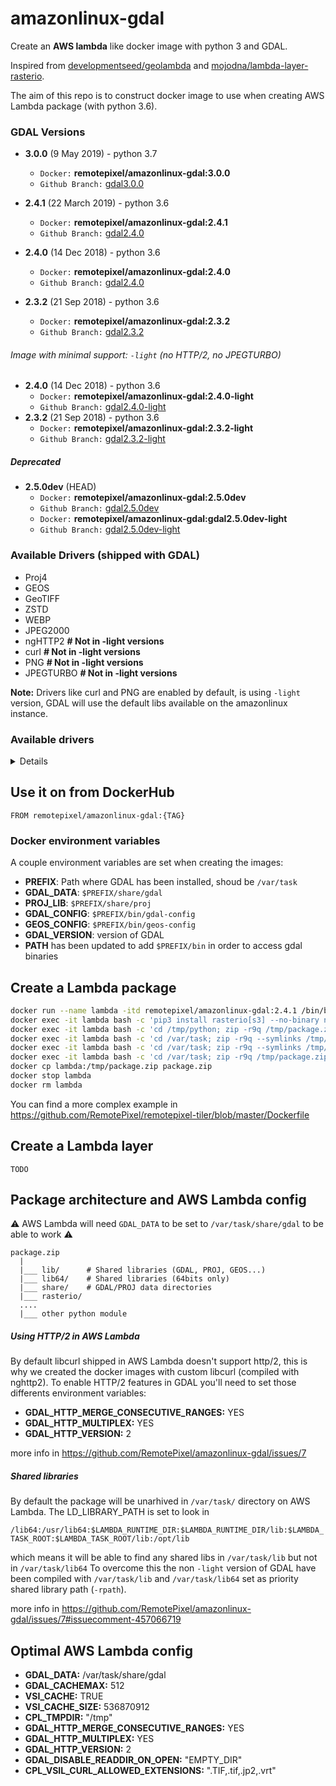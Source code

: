 # amazonlinux-gdal

Create an **AWS lambda** like docker image with python 3 and GDAL.

Inspired from [developmentseed/geolambda](https://github.com/developmentseed/geolambda) and [mojodna/lambda-layer-rasterio](https://github.com/mojodna/lambda-layer-rasterio).

The aim of this repo is to construct docker image to use when creating AWS Lambda package (with python 3.6).

### GDAL Versions

- **3.0.0** (9 May 2019) - python 3.7
  - `Docker:` **remotepixel/amazonlinux-gdal:3.0.0**
  - `Github Branch:` [gdal3.0.0](https://github.com/RemotePixel/amazonlinux-gdal/tree/gdal3.0.0)

- **2.4.1** (22 March 2019) - python 3.6
  - `Docker:` **remotepixel/amazonlinux-gdal:2.4.1**
  - `Github Branch:` [gdal2.4.0](https://github.com/RemotePixel/amazonlinux-gdal/tree/gdal2.4.1)

- **2.4.0** (14 Dec 2018) - python 3.6
  - `Docker:` **remotepixel/amazonlinux-gdal:2.4.0**
  - `Github Branch:` [gdal2.4.0](https://github.com/RemotePixel/amazonlinux-gdal/tree/gdal2.4.0)

- **2.3.2** (21 Sep 2018) - python 3.6
  - `Docker:` **remotepixel/amazonlinux-gdal:2.3.2**
  - `Github Branch:` [gdal2.3.2](https://github.com/RemotePixel/amazonlinux-gdal/tree/gdal2.3.2)


###### Image with minimal support: `-light` (no HTTP/2, no JPEGTURBO)

- **2.4.0** (14 Dec 2018) - python 3.6
  - `Docker:` **remotepixel/amazonlinux-gdal:2.4.0-light**
  - `Github Branch:` [gdal2.4.0-light](https://github.com/RemotePixel/amazonlinux-gdal/tree/gdal2.4.0-light)
- **2.3.2** (21 Sep 2018) - python 3.6
  - `Docker:` **remotepixel/amazonlinux-gdal:2.3.2-light**
  - `Github Branch:` [gdal2.3.2-light](https://github.com/RemotePixel/amazonlinux-gdal/tree/gdal2.3.2-light)

##### Deprecated 

- **2.5.0dev** (HEAD)
  - `Docker:` **remotepixel/amazonlinux-gdal:2.5.0dev**
  - `Github Branch:` [gdal2.5.0dev](https://github.com/RemotePixel/amazonlinux-gdal/tree/gdal2.5.0dev)
  - `Docker:` **remotepixel/amazonlinux-gdal:gdal2.5.0dev-light**
  - `Github Branch:` [gdal2.5.0dev-light](https://github.com/RemotePixel/amazonlinux-gdal/tree/gdal2.5.0dev-light)

### Available Drivers (shipped with GDAL)
- Proj4
- GEOS
- GeoTIFF
- ZSTD
- WEBP
- JPEG2000
- ngHTTP2 **# Not in -light versions**
- curl **# Not in -light versions**
- PNG **# Not in -light versions**
- JPEGTURBO **# Not in -light versions**

**Note:** Drivers like curl and PNG are enabled by default, is using `-light` version, GDAL will use the default libs available on the amazonlinux instance.

### Available drivers

<details>

```
  $ gdalinfo --formats
  Supported Formats:
    VRT -raster- (rw+v): Virtual Raster
    DERIVED -raster- (ro): Derived datasets using VRT pixel functions
    GTiff -raster- (rw+vs): GeoTIFF
    NITF -raster- (rw+vs): National Imagery Transmission Format
    RPFTOC -raster- (rovs): Raster Product Format TOC format
    ECRGTOC -raster- (rovs): ECRG TOC format
    HFA -raster- (rw+v): Erdas Imagine Images (.img)
    SAR_CEOS -raster- (rov): CEOS SAR Image
    CEOS -raster- (rov): CEOS Image
    JAXAPALSAR -raster- (rov): JAXA PALSAR Product Reader (Level 1.1/1.5)
    GFF -raster- (rov): Ground-based SAR Applications Testbed File Format (.gff)
    ELAS -raster- (rw+v): ELAS
    AIG -raster- (rov): Arc/Info Binary Grid
    AAIGrid -raster- (rwv): Arc/Info ASCII Grid
    GRASSASCIIGrid -raster- (rov): GRASS ASCII Grid
    SDTS -raster- (rov): SDTS Raster
    DTED -raster- (rwv): DTED Elevation Raster
    PNG -raster- (rwv): Portable Network Graphics
    JPEG -raster- (rwv): JPEG JFIF
    MEM -raster- (rw+): In Memory Raster
    JDEM -raster- (rov): Japanese DEM (.mem)
    ESAT -raster- (rov): Envisat Image Format
    XPM -raster- (rwv): X11 PixMap Format
    BMP -raster- (rw+v): MS Windows Device Independent Bitmap
    DIMAP -raster- (rov): SPOT DIMAP
    AirSAR -raster- (rov): AirSAR Polarimetric Image
    RS2 -raster- (rovs): RadarSat 2 XML Product
    SAFE -raster- (rov): Sentinel-1 SAR SAFE Product
    ILWIS -raster- (rw+v): ILWIS Raster Map
    SGI -raster- (rw+v): SGI Image File Format 1.0
    SRTMHGT -raster- (rwv): SRTMHGT File Format
    Leveller -raster- (rw+v): Leveller heightfield
    Terragen -raster- (rw+v): Terragen heightfield
    ISIS3 -raster- (rw+v): USGS Astrogeology ISIS cube (Version 3)
    ISIS2 -raster- (rw+v): USGS Astrogeology ISIS cube (Version 2)
    PDS -raster- (rov): NASA Planetary Data System
    PDS4 -raster- (rw+vs): NASA Planetary Data System 4
    VICAR -raster- (rov): MIPL VICAR file
    TIL -raster- (rov): EarthWatch .TIL
    ERS -raster- (rw+v): ERMapper .ers Labelled
    JP2OpenJPEG -raster,vector- (rwv): JPEG-2000 driver based on OpenJPEG library
    L1B -raster- (rovs): NOAA Polar Orbiter Level 1b Data Set
    FIT -raster- (rwv): FIT Image
    RMF -raster- (rw+v): Raster Matrix Format
    WCS -raster- (rovs): OGC Web Coverage Service
    WMS -raster- (rwvs): OGC Web Map Service
    MSGN -raster- (rov): EUMETSAT Archive native (.nat)
    RST -raster- (rw+v): Idrisi Raster A.1
    INGR -raster- (rw+v): Intergraph Raster
    GSAG -raster- (rwv): Golden Software ASCII Grid (.grd)
    GSBG -raster- (rw+v): Golden Software Binary Grid (.grd)
    GS7BG -raster- (rw+v): Golden Software 7 Binary Grid (.grd)
    COSAR -raster- (rov): COSAR Annotated Binary Matrix (TerraSAR-X)
    TSX -raster- (rov): TerraSAR-X Product
    COASP -raster- (ro): DRDC COASP SAR Processor Raster
    R -raster- (rwv): R Object Data Store
    MAP -raster- (rov): OziExplorer .MAP
    KMLSUPEROVERLAY -raster- (rwv): Kml Super Overlay
    WEBP -raster- (rwv): WEBP
    PDF -raster,vector- (w+): Geospatial PDF
    PLMOSAIC -raster- (ro): Planet Labs Mosaics API
    CALS -raster- (rwv): CALS (Type 1)
    WMTS -raster- (rwv): OGC Web Map Tile Service
    SENTINEL2 -raster- (rovs): Sentinel 2
    PNM -raster- (rw+v): Portable Pixmap Format (netpbm)
    DOQ1 -raster- (rov): USGS DOQ (Old Style)
    DOQ2 -raster- (rov): USGS DOQ (New Style)
    PAux -raster- (rw+v): PCI .aux Labelled
    MFF -raster- (rw+v): Vexcel MFF Raster
    MFF2 -raster- (rw+): Vexcel MFF2 (HKV) Raster
    FujiBAS -raster- (rov): Fuji BAS Scanner Image
    GSC -raster- (rov): GSC Geogrid
    FAST -raster- (rov): EOSAT FAST Format
    BT -raster- (rw+v): VTP .bt (Binary Terrain) 1.3 Format
    LAN -raster- (rw+v): Erdas .LAN/.GIS
    CPG -raster- (rov): Convair PolGASP
    IDA -raster- (rw+v): Image Data and Analysis
    NDF -raster- (rov): NLAPS Data Format
    EIR -raster- (rov): Erdas Imagine Raw
    DIPEx -raster- (rov): DIPEx
    LCP -raster- (rwv): FARSITE v.4 Landscape File (.lcp)
    GTX -raster- (rw+v): NOAA Vertical Datum .GTX
    LOSLAS -raster- (rov): NADCON .los/.las Datum Grid Shift
    NTv1 -raster- (rov): NTv1 Datum Grid Shift
    NTv2 -raster- (rw+vs): NTv2 Datum Grid Shift
    CTable2 -raster- (rw+v): CTable2 Datum Grid Shift
    ACE2 -raster- (rov): ACE2
    SNODAS -raster- (rov): Snow Data Assimilation System
    KRO -raster- (rw+v): KOLOR Raw
    ROI_PAC -raster- (rw+v): ROI_PAC raster
    RRASTER -raster- (rw+v): R Raster
    BYN -raster- (rw+v): Natural Resources Canada's Geoid
    ARG -raster- (rwv): Azavea Raster Grid format
    RIK -raster- (rov): Swedish Grid RIK (.rik)
    USGSDEM -raster- (rwv): USGS Optional ASCII DEM (and CDED)
    GXF -raster- (rov): GeoSoft Grid Exchange Format
    NWT_GRD -raster- (rw+v): Northwood Numeric Grid Format .grd/.tab
    NWT_GRC -raster- (rov): Northwood Classified Grid Format .grc/.tab
    ADRG -raster- (rw+vs): ARC Digitized Raster Graphics
    SRP -raster- (rovs): Standard Raster Product (ASRP/USRP)
    BLX -raster- (rwv): Magellan topo (.blx)
    SAGA -raster- (rw+v): SAGA GIS Binary Grid (.sdat, .sg-grd-z)
    XYZ -raster- (rwv): ASCII Gridded XYZ
    HF2 -raster- (rwv): HF2/HFZ heightfield raster
    OZI -raster- (rov): OziExplorer Image File
    CTG -raster- (rov): USGS LULC Composite Theme Grid
    E00GRID -raster- (rov): Arc/Info Export E00 GRID
    ZMap -raster- (rwv): ZMap Plus Grid
    NGSGEOID -raster- (rov): NOAA NGS Geoid Height Grids
    IRIS -raster- (rov): IRIS data (.PPI, .CAPPi etc)
    PRF -raster- (rov): Racurs PHOTOMOD PRF
    RDA -raster- (ro): DigitalGlobe Raster Data Access driver
    EEDAI -raster- (ros): Earth Engine Data API Image
    SIGDEM -raster- (rwv): Scaled Integer Gridded DEM .sigdem
    IGNFHeightASCIIGrid -raster- (rov): IGN France height correction ASCII Grid
    CAD -raster,vector- (rovs): AutoCAD Driver
    PLSCENES -raster,vector- (ro): Planet Labs Scenes API
    NGW -raster,vector- (rw+s): NextGIS Web
    GenBin -raster- (rov): Generic Binary (.hdr Labelled)
    ENVI -raster- (rw+v): ENVI .hdr Labelled
    EHdr -raster- (rw+v): ESRI .hdr Labelled
    ISCE -raster- (rw+v): ISCE raster
    HTTP -raster,vector- (ro): HTTP Fetching Wrapper
```

</details>


## Use it on from DockerHub
```
FROM remotepixel/amazonlinux-gdal:{TAG}
```

### Docker environment variables
A couple environment variables are set when creating the images:

- **PREFIX**: Path where GDAL has been installed, shoud be `/var/task`
- **GDAL_DATA**: `$PREFIX/share/gdal`
- **PROJ_LIB**: `$PREFIX/share/proj`
- **GDAL_CONFIG**: `$PREFIX/bin/gdal-config`
- **GEOS_CONFIG**: `$PREFIX/bin/geos-config`
- **GDAL_VERSION**: version of GDAL
- **PATH** has been updated to add `$PREFIX/bin` in order to access gdal binaries

## Create a Lambda package
```bash
docker run --name lambda -itd remotepixel/amazonlinux-gdal:2.4.1 /bin/bash
docker exec -it lambda bash -c 'pip3 install rasterio[s3] --no-binary numpy,rasterio -t /tmp/python -U'
docker exec -it lambda bash -c 'cd /tmp/python; zip -r9q /tmp/package.zip *'
docker exec -it lambda bash -c 'cd /var/task; zip -r9q --symlinks /tmp/package.zip lib/*.so*'
docker exec -it lambda bash -c 'cd /var/task; zip -r9q --symlinks /tmp/package.zip lib64/*.so*' # This step is not needed for `-light` image
docker exec -it lambda bash -c 'cd /var/task; zip -r9q /tmp/package.zip share'
docker cp lambda:/tmp/package.zip package.zip
docker stop lambda
docker rm lambda
```
You can find a more complex example in https://github.com/RemotePixel/remotepixel-tiler/blob/master/Dockerfile


## Create a Lambda layer
`TODO`

## Package architecture and AWS Lambda config
:warning: AWS Lambda will need `GDAL_DATA` to be set to `/var/task/share/gdal` to be able to work :warning:

```
package.zip
  |
  |___ lib/      # Shared libraries (GDAL, PROJ, GEOS...)
  |___ lib64/    # Shared libraries (64bits only)
  |___ share/    # GDAL/PROJ data directories   
  |___ rasterio/
  ....
  |___ other python module
```

##### Using HTTP/2 in AWS Lambda
By default libcurl shipped in AWS Lambda doesn't support http/2, this is why we created the docker images with custom libcurl (compiled with nghttp2). To enable HTTP/2 features in GDAL you'll need to set those differents environment variables:
- **GDAL_HTTP_MERGE_CONSECUTIVE_RANGES:** YES
- **GDAL_HTTP_MULTIPLEX:** YES
- **GDAL_HTTP_VERSION:** 2

more info in https://github.com/RemotePixel/amazonlinux-gdal/issues/7

##### Shared libraries
By default the package will be unarhived in `/var/task/` directory on AWS Lambda. The LD_LIBRARY_PATH is set to look in

`/lib64:/usr/lib64:$LAMBDA_RUNTIME_DIR:$LAMBDA_RUNTIME_DIR/lib:$LAMBDA_TASK_ROOT:$LAMBDA_TASK_ROOT/lib:/opt/lib`

which means it will be able to find any shared libs in `/var/task/lib` but not in `/var/task/lib64` To overcome this the non `-light` version of GDAL have been compiled with `/var/task/lib` and `/var/task/lib64` set as priority shared library path (`-rpath`).

more info in https://github.com/RemotePixel/amazonlinux-gdal/issues/7#issuecomment-457066719


## Optimal AWS Lambda config
- **GDAL_DATA:** /var/task/share/gdal
- **GDAL_CACHEMAX:** 512
- **VSI_CACHE:** TRUE
- **VSI_CACHE_SIZE:** 536870912
- **CPL_TMPDIR:** "/tmp"
- **GDAL_HTTP_MERGE_CONSECUTIVE_RANGES:** YES
- **GDAL_HTTP_MULTIPLEX:** YES
- **GDAL_HTTP_VERSION:** 2
- **GDAL_DISABLE_READDIR_ON_OPEN:** "EMPTY_DIR"
- **CPL_VSIL_CURL_ALLOWED_EXTENSIONS:** ".TIF,.tif,.jp2,.vrt"
